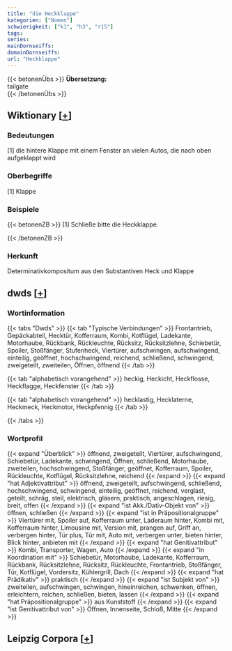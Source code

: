 ```yaml
---
title: "die Heckklappe"
kategorien: ["Nomen"]
schwierigkeit: ["k1", "h3", "r15"]
tags:
series:
mainDornseiffs:
domainDornseiffs:
url: "Heckklappe"
---
```


{{< betonenÜbs >}}
**Übersetzung:**  
tailgate  
{{< /betonenÜbs >}}

## Wiktionary [[+](https://de.wiktionary.org/wiki/Heckklappe)]

### Bedeutungen
[1] die hintere Klappe mit einem Fenster an vielen Autos, die nach oben aufgeklappt wird  

### Oberbegriffe
[1] Klappe  

### Beispiele
{{< betonenZB >}}
[1] Schließe bitte die Heckklappe.  

{{< /betonenZB >}}
### Herkunft
Determinativkompositum aus den Substantiven Heck und Klappe  



## dwds [[+](https://www.dwds.de/wb/Heckklappe)]

### Wortinformation
{{< tabs "Dwds" >}}
{{< tab "Typische Verbindungen" >}}
Frontantrieb, Gepäckabteil, Hecktür, Kofferraum, Kombi, Kotflügel, Ladekante, Motorhaube, Rückbank, Rückleuchte, Rücksitz, Rücksitzlehne, Schiebetür, Spoiler, Stoßfänger, Stufenheck, Viertürer, aufschwingen, aufschwingend, einteilig, geöffnet, hochschwingend, reichend, schließend, schwingend, zweigeteilt, zweiteilen, Öffnen, öffnend
{{< /tab >}}

{{< tab "alphabetisch vorangehend" >}}
heckig, Heckicht, Heckflosse, Heckflagge, Heckfenster
{{< /tab >}}

{{< tab "alphabetisch vorangehend" >}}
hecklastig, Hecklaterne, Heckmeck, Heckmotor, Heckpfennig
{{< /tab >}}

{{< /tabs >}}

### Wortprofil
{{< expand "Überblick" >}} öffnend, zweigeteilt, Viertürer, aufschwingend, Schiebetür, Ladekante, schwingend, Öffnen, schließend, Motorhaube, zweiteilen, hochschwingend, Stoßfänger, geöffnet, Kofferraum, Spoiler, Rückleuchte, Kotflügel, Rücksitzlehne, reichend {{< /expand >}}
{{< expand "hat Adjektivattribut" >}} öffnend, zweigeteilt, aufschwingend, schließend, hochschwingend, schwingend, einteilig, geöffnet, reichend, verglast, geteilt, schräg, steil, elektrisch, gläsern, praktisch, angeschlagen, riesig, breit, offen {{< /expand >}}
{{< expand "ist Akk./Dativ-Objekt von" >}} öffnen, schließen {{< /expand >}}
{{< expand "ist in Präpositionalgruppe" >}} Viertürer mit, Spoiler auf, Kofferraum unter, Laderaum hinter, Kombi mit, Kofferraum hinter, Limousine mit, Version mit, prangen auf, Griff an, verbergen hinter, Tür plus, Tür mit, Auto mit, verbergen unter, bieten hinter, Blick hinter, anbieten mit {{< /expand >}}
{{< expand "hat Genitivattribut" >}} Kombi, Transporter, Wagen, Auto {{< /expand >}}
{{< expand "in Koordination mit" >}} Schiebetür, Motorhaube, Ladekante, Kofferraum, Rückbank, Rücksitzlehne, Rücksitz, Rückleuchte, Frontantrieb, Stoßfänger, Tür, Kotflügel, Vordersitz, Kühlergrill, Dach {{< /expand >}}
{{< expand "hat Prädikativ" >}} praktisch {{< /expand >}}
{{< expand "ist Subjekt von" >}} zweiteilen, aufschwingen, schwingen, hineinreichen, schwenken, öffnen, erleichtern, reichen, schließen, bieten, lassen {{< /expand >}}
{{< expand "hat Präpositionalgruppe" >}} aus Kunststoff {{< /expand >}}
{{< expand "ist Genitivattribut von" >}} Öffnen, Innenseite, Schloß, Mitte {{< /expand >}}

## Leipzig Corpora [[+](https://corpora.uni-leipzig.de/en/res?word=Heckklappe&corpusId=deu_newscrawl-public_2018)]

